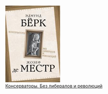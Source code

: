 ![](Консерваторы.%20Без%20либералов%20и%20революций.jpg)  
[Консерваторы. Без либералов и революций](Консерваторы.%20Без%20либералов%20и%20революций.md)
